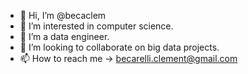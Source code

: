 - 👋 Hi, I’m @becaclem
- 👀 I’m interested in computer science.
- 🌱 I’m a data engineer.
- 💞️ I’m looking to collaborate on big data projects.
- 📫 How to reach me -> becarelli.clement@gmail.com

<!---
becaclem/becaclem is a ✨ special ✨ repository because its `README.md` (this file) appears on your GitHub profile.
You can click the Preview link to take a look at your changes.
--->
